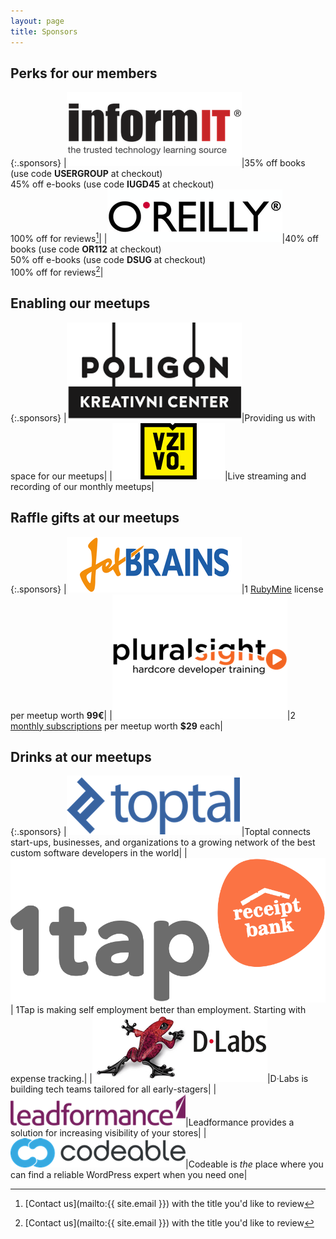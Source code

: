 ```yaml
---
layout: page
title: Sponsors
---
```


## Perks for our members

{:.sponsors}
|[![InformIT](/assets/img/sponsors/informit.png)](http://informit.com)|35% off books (use code **USERGROUP** at checkout)<br>45% off e-books (use code **IUGD45** at checkout)<br>100% off for reviews[^1]|
|[![O'Reilly Media](/assets/img/sponsors/oreilly.png)](http://oreilly.com)|40% off books (use code **OR112** at checkout)<br>50% off e-books (use code **DSUG** at checkout)<br>100% off for reviews[^1]|

## Enabling our meetups

{:.sponsors}
|[![Poligon Creative Centre](/assets/img/sponsors/poligon.png)](http://www.poligon.si/en/)|Providing us with space for our meetups|
|[![V živo](/assets/img/sponsors/vzivo.png)](http://www.vzivo.si)|Live streaming and recording of our monthly meetups|

## Raffle gifts at our meetups

{:.sponsors}
|[![JetBrains](/assets/img/sponsors/jetbrains.png)](http://www.jetbrains.com)|1 [RubyMine](https://www.jetbrains.com/ruby/) license per meetup worth **99€**|
|[![Pluralsight](/assets/img/sponsors/pluralsight.png)](http://pluralsight.com)|2 [monthly subscriptions](http://www.pluralsight.com/signup) per meetup worth **$29** each|

## Drinks at our meetups

{:.sponsors}
|[![Toptal](/assets/img/sponsors/toptal.png)](http://toptal.com)|Toptal connects start-ups, businesses, and organizations to a growing network of the best custom software developers in the world|
|[![D·Labs](/assets/img/sponsors/1tap.png)](https://1tap-by-receipt-bank.breezy.hr)| 1Tap is making self employment better than employment. Starting with expense tracking.|
|[![D·Labs](/assets/img/sponsors/dlabs.png)](http://dlabs.si)|D·Labs is  building tech teams tailored for all early-stagers|
|[![Leadformance](/assets/img/sponsors/leadformance.png)](http://leadformance.com)|Leadformance provides a solution for increasing visibility of your stores|
|[![Codeable](/assets/img/sponsors/codeable.png)](http://codeable.io)|Codeable is *the* place where you can find a reliable WordPress expert when you need one|

[^1]: [Contact us](mailto:{{ site.email }}) with the title you'd like to review
